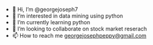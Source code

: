 - 👋 Hi, I’m @georgejoseph7
- 👀 I’m interested in data mining using python
- 🌱 I’m currently learning python
- 💞️ I’m looking to collaborate on stock market reserach 
- 📫 How to reach me georgejosephpeppy@gmail.com

<!---
georgejoseph7/georgejoseph7 is a ✨ special ✨ repository because its `README.md` (this file) appears on your GitHub profile.
You can click the Preview link to take a look at your changes.
--->
